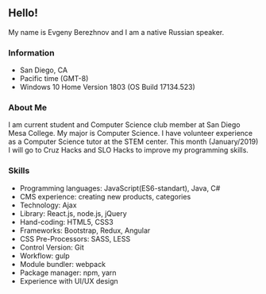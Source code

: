 ## Hello!

My name is Evgeny Berezhnov and I am a native Russian speaker.

### Information
* San Diego, CA
* Pacific time (GMT-8)
* Windows 10 Home Version 1803 (OS Build 17134.523)

### About Me
I am current student and Computer Science club member at San Diego Mesa College. My major is Computer Science.
I have volunteer experience as a Computer Science tutor at the STEM center. This month (January/2019) I will go to Cruz Hacks and SLO Hacks to improve my programming skills.

### Skills
*	Programming languages: JavaScript(ES6-standart), Java, C#
*	CMS experience: creating new products, categories
*	Technology: Ajax
*	Library: React.js, node.js, jQuery
*	Hand-coding: HTML5, CSS3
*	Frameworks: Bootstrap, Redux, Angular
*	CSS Pre-Processors: SASS, LESS
*	Control Version: Git
*	Workflow: gulp
*	Module bundler: webpack
*	Package manager: npm, yarn
*	Experience with UI/UX design

